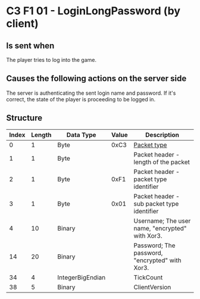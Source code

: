 # C3 F1 01 - LoginLongPassword (by client)

## Is sent when

The player tries to log into the game.

## Causes the following actions on the server side

The server is authenticating the sent login name and password. If it's correct, the state of the player is proceeding to be logged in.

## Structure

| Index | Length | Data Type | Value | Description |
|-------|--------|-----------|-------|-------------|
| 0 | 1 |   Byte   | 0xC3  | [Packet type](PacketTypes.md) |
| 1 | 1 |    Byte   |      | Packet header - length of the packet |
| 2 | 1 |    Byte   | 0xF1  | Packet header - packet type identifier |
| 3 | 1 |    Byte   | 0x01  | Packet header - sub packet type identifier |
| 4 | 10 | Binary |  | Username; The user name, "encrypted" with Xor3. |
| 14 | 20 | Binary |  | Password; The password, "encrypted" with Xor3. |
| 34 | 4 | IntegerBigEndian |  | TickCount |
| 38 | 5 | Binary |  | ClientVersion |